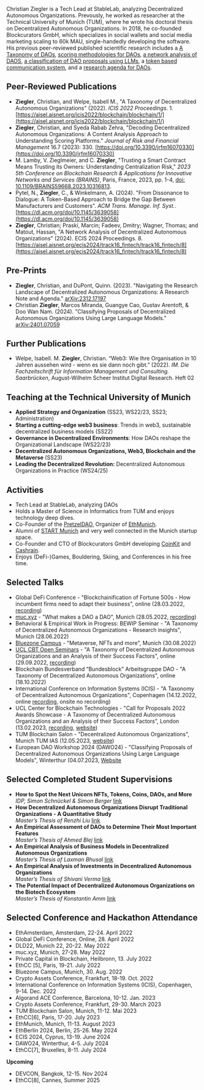 Christian Ziegler is a Tech Lead at StableLab, analyzing Decentralized Autonomous Organizations. Prevously, he worked as researcher at the Technical University of Munich (TUM), where he wrote his doctoral thesis on Decentralized Autonomous Organizations. In 2018, he co-founded Blockcurators GmbH, which specializes in social wallets and social media marketing scaling to 60k MAU, single-handedly developing the software. His previous peer-reviewed published scientific research includes a [A Taxonomy of DAOs](https://mediatum.ub.tum.de/doc/1709396/document.pdf), [scoring methodologies for DAOs](https://www.mdpi.com/1911-8074/16/7/330), [a network analysis of DAOS](https://mediatum.ub.tum.de/doc/1742459/document.pdf), [a classification of DAO proposals using LLMs](https://arxiv.org/abs/2401.07059), a [token based communication system](https://dl.acm.org/doi/10.1145/3639058), and a [research agenda for DAOs](https://arxiv.org/abs/2312.17197).

## Peer-Reviewed Publications

- **Ziegler**, Christian, and Welpe, Isabell M., "A Taxonomy of Decentralized Autonomous Organizations" (2022). *ICIS 2022 Proceedings*. 1. [https://aisel.aisnet.org/icis2022/blockchain/blockchain/1/](https://aisel.aisnet.org/icis2022/blockchain/blockchain/1/)
- **Ziegler**, Christian, and Syeda Rabab Zehra, "Decoding Decentralized Autonomous Organizations: A Content Analysis Approach to Understanding Scoring Platforms." *Journal of Risk and Financial Management* 16.7 (2023): 330. [https://doi.org/10.3390/jrfm16070330](https://doi.org/10.3390/jrfm16070330)
- M. Lamby, V. Zieglmeier, and C. **Ziegler**, "Trusting a Smart Contract Means Trusting its Owners: Understanding Centralization Risk," *2023 5th Conference on Blockchain Research & Applications for Innovative Networks and Services (BRAINS)*, Paris, France, 2023, pp. 1-4, [doi: 10.1109/BRAINS59668.2023.10316813](https://doi.org/10.1109/BRAINS59668.2023.10316813).
- Pytel, N., **Ziegler**, C., & Winkelmann, A. (2024). "From Dissonance to Dialogue: A Token-Based Approach to Bridge the Gap Between Manufacturers and Customers". *ACM Trans. Manage. Inf. Syst.*. [https://dl.acm.org/doi/10.1145/3639058](https://dl.acm.org/doi/10.1145/3639058)
- **Ziegler**, Christian; Praski, Marcin; Fadeev, Dmitry; Wagner, Thomas; and Matout, Hassan, "A Network Analysis of Decentralized Autonomous Organizations" (2024). ECIS 2024 Proceedings. 8. [https://aisel.aisnet.org/ecis2024/track16_fintech/track16_fintech/8](https://aisel.aisnet.org/ecis2024/track16_fintech/track16_fintech/8)

## Pre-Prints

- **Ziegler**, Christian, and DuPont, Quinn. (2023). "Navigating the Research Landscape of Decentralized Autonomous Organizations: A Research Note and Agenda." [arXiv:2312.17197](https://arxiv.org/abs/2312.17197)
- Christian **Ziegler**, Marcos Miranda, Guangye Cao, Gustav Arentoft, & Doo Wan Nam. (2024). "Classifying Proposals of Decentralized Autonomous Organizations Using Large Language Models." [arXiv:2401.07059](https://arxiv.org/abs/2401.07059)

## Further Publications

- Welpe, Isabell. M. **Ziegler**, Christian. “Web3: Wie Ihre Organisation in 10 Jahren aussehen wird - wenn es sie dann noch gibt.” (2022). *IM. Die Fachzeitschrift für Information Management und Consulting. Saarbrücken*, August-Wilhelm Scheer Institut Digital Research. Heft 02

## Teaching at the Technical University of Munich

- **Applied Strategy and Organization** (SS23, WS22/23, SS23; Administration)
- **Starting a cutting-edge web3 business**: Trends in web3, sustainable decentralized business models (SS22)
- **Governance in Decentralized Environments**: How DAOs reshape the Organizational Landscape (WS22/23)
- **Decentralized Autonomous Organizations, Web3, Blockchain and the Metaverse** (SS23)
- **Leading the Decentralized Revolution:** Decentralized Autonomous Organizations in Practice (WS24/25)

## Activities

- Tech Lead at StableLab, analyzing DAOs
- Holds a Master of Science in Informatics from TUM and enjoys technology deep dives.
- Co-Founder of the [PretzelDAO](https://pretzeldao.com), Organizer of [EthMunich](https://ethmunich.de/).
- Alumni of [START Munich](https://www.startmunich.de/) and very well connected in the Munich startup space.
- Co-Founder and CTO of Blockcurators GmbH developing [CoinKit](https://coinkit.de) and [Cashrain](https://cashrain.com).
- Enjoys (DeFi-)Games, Bouldering, Skiing, and Conferences in his free time.

## Selected Talks

- Global DeFi Conference - "Blockchainification of Fortune 500s - How incumbent firms need to adapt their business", online (28.03.2022, [recording](https://www.notion.so/d850b0c813014a4891f0a656765350ed?pvs=21))
- [muc.xyz](http://muc.xyz) - "What makes a DAO a DAO", Munich (28.05.2022, [recording](https://youtu.be/hW1C6MZHR-I?t=12784))
- Behavioral & Empirical Work in Progress: BEWIP Seminar - "A Taxonomy of Decentralized Autonomous Organizations - Research insights", Munich (28.06.2022)
- [Bluezone Campus](https://bluezone.show/) - "Metaverse, NFTs and more", Munich (30.08.2022)
- [UCL CBT Open Seminars](http://blockchain.cs.ucl.ac.uk/online-open-seminars/) - "A Taxonomy of Decentralized Autonomous Organizations and an Analysis of their Success Factors", online (29.09.2022, [recording](http://blockchain.cs.ucl.ac.uk/online-open-seminars/))
- Blockchain Bundesverband “Bundesblock” Arbeitsgruppe DAO - "A Taxonomy of Decentralized Autonomous Organizations", online (18.10.2022)
- International Conference on Information Systems (ICIS) - "A Taxonomy of Decentralized Autonomous Organizations", Copenhagen (14.12.2022, online [recording](https://aisel.aisnet.org/icis2022/blockchain/blockchain/1/), onsite no recording)
- UCL Center for Blockchain Technologies - "Call for Proposals 2022 Awards Showcase - A Taxonomy of Decentralized Autonomous Organizations and an Analysis of their Success Factors", London (13.02.2023, [recording](https://player.vimeo.com/video/799166629), [website](http://blockchain.cs.ucl.ac.uk/call-for-proposals-2022-awards/))
- TUM Blockchain Salon - "Decentralized Autonomous Organizations", Munich TUM IAS (12.05.2023, [website](https://hedgedoc.net.in.tum.de/s/xDwzUxvFV))
- European DAO Workshop 2024 (DAWO24) - "Classifying Proposals of Decentralized Autonomous Organizations Using Large Language Models", Winterthur (04.07.2023, [Website](https://dawo24.org/)

## Selected Completed Student Supervisions

- **How to Spot the Next Unicorn NFTs, Tokens, Coins, DAOs, and More**  
  _IDP, Simon Schnückel & Simon Berger_ [link](https://www.notion.so/929e209982c64467920f31168a213b33?pvs=21)
- **How Decentralized Autonomous Organizations Disrupt Traditional Organizations - A Quantitative Study**  
  _Master’s Thesis of Renzhi Liu_ [link](https://www.notion.so/How-Decentralized-Autonomous-Organizations-Disrupt-Traditional-Organizations-A-Quantitative-Study-956123e655d24db3bc3b8946593eb61d?pvs=21)
- **An Empirical Assessment of DAOs to Determine Their Most Important Features**  
  _Master’s Thesis of Ahmed Blej_ [link](https://www.notion.so/bd8919f2a0ea4556bc5d16a04f337090?pvs=21)
- **An Empirical Analysis of Business Models in Decentralized Autonomous Organizations**  
  _Master’s Thesis of Laxman Bhusal_ [link](https://www.notion.so/6632a143896d464d837059447130ff2f?pvs=21)
- **An Empirical Analysis of Investments in Decentralized Autonomous Organizations**  
  _Master’s Thesis of Shivani Verma_ [link](https://www.notion.so/An-Empirical-Analysis-of-Investments-in-Decentralized-Autonomous-Organizations-3aa0caae05c54f129c1a732f0fe429d8?pvs=21)
- **The Potential Impact of Decentralized Autonomous Organizations on the Biotech Ecosystem**  
  _Master’s Thesis of Konstantin Amm_ [link](https://www.notion.so/f9e743fe06a14f01a99d2d1c44611afb?pvs=21)


## Selected Conference and Hackathon Attendance

- EthAmsterdam, Amsterdam, 22-24. April 2022
- Global DeFi Conference, Online, 28. April 2022
- DLD22, Munich 22, 20-22. May 2022
- muc.xyz, Munich, 27-28. May 2022
- Private Capital in Blockchain, Heilbronn, 13. July 2022
- EthCC [5], Paris, 19-21. July 2022
- Bluezone Campus, Munich, 30. Aug. 2022
- Crypto Assets Conference, Frankfurt, 18-19. Oct. 2022
- International Conference on Information Systems (ICIS), Copenhagen, 9-14. Dec. 2022
- Algorand ACE Conference, Barcelona, 10-12. Jan. 2023
- Crypto Assets Conference, Frankfurt, 29-30. March 2023
- TUM Blockchain Salon, Munich, 11-12. Mai 2023
- EthCC[6], Paris, 17-20. July 2023
- EthMunich, Munich, 11-13. August 2023
- EthBerlin 2024, Berlin, 25-26. May 2024
- ECIS 2024, Cyprus, 13-19. June 2024
- DAWO24, Winterthur, 4-5. July 2024
- EthCC[7], Bruxelles, 8-11. July 2024

**Upcoming**
- DEVCON, Bangkok, 12-15. Nov 2024
- EthCC[8], Cannes, Summer 2025

